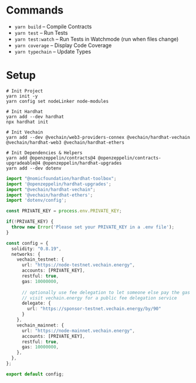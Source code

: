 # Commands

- `yarn build` – Compile Contracts
- `yarn test` – Run Tests
- `yarn test:watch` – Run Tests in Watchmode (run when files change)
- `yarn coverage` – Display Code Coverage
- `yarn typechain` – Update Types

# Setup

```shell
# Init Project
yarn init -y
yarn config set nodeLinker node-modules

# Init Hardhat
yarn add --dev hardhat
npx hardhat init

# Init Vechain
yarn add --dev @vechain/web3-providers-connex @vechain/hardhat-vechain @vechain/hardhat-web3 @vechain/hardhat-ethers

# Init Dependencies & Helpers
yarn add @openzeppelin/contracts@4 @openzeppelin/contracts-upgradeable@4 @openzeppelin/hardhat-upgrades
yarn add --dev dotenv
```

```ts
import "@nomicfoundation/hardhat-toolbox";
import '@openzeppelin/hardhat-upgrades';
import "@vechain/hardhat-vechain";
import '@vechain/hardhat-ethers';
import 'dotenv/config';

const PRIVATE_KEY = process.env.PRIVATE_KEY;

if(!PRIVATE_KEY) {
  throw new Error('Please set your PRIVATE_KEY in a .env file');
}

const config = {
  solidity: "0.8.19",
  networks: {
    vechain_testnet: {
      url: "https://node-testnet.vechain.energy",
      accounts: [PRIVATE_KEY],
      restful: true,
      gas: 10000000,
      
      // optionally use fee delegation to let someone else pay the gas fees
      // visit vechain.energy for a public fee delegation service
      delegate: {
        url: "https://sponsor-testnet.vechain.energy/by/90"
      }
    },
    vechain_mainnet: {
      url: "https://node-mainnet.vechain.energy",
      accounts: [PRIVATE_KEY],
      restful: true,
      gas: 10000000,
    },
  },
};

export default config;
```
